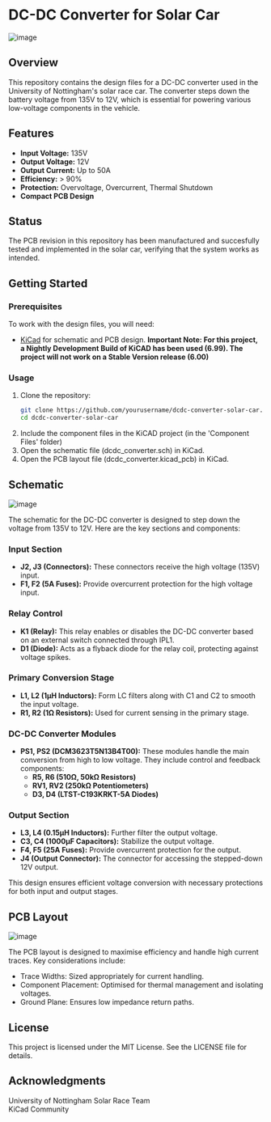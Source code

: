 # DC-DC Converter for Solar Car

![image](https://github.com/henrysg1/solar-car-dcdc/assets/115489513/1c586e69-ef92-4704-8230-66a5872dab1d)

## Overview

This repository contains the design files for a DC-DC converter used in the University of Nottingham's solar race car. The converter steps down the battery voltage from 135V to 12V, which is essential for powering various low-voltage components in the vehicle.

## Features

- **Input Voltage:** 135V
- **Output Voltage:** 12V
- **Output Current:** Up to 50A
- **Efficiency:** > 90%
- **Protection:** Overvoltage, Overcurrent, Thermal Shutdown
- **Compact PCB Design**

## Status

The PCB revision in this repository has been manufactured and succesfully tested and implemented in the solar car, verifying that the system works as intended.

## Getting Started

### Prerequisites

To work with the design files, you will need:

- [KiCad](https://kicad.org/) for schematic and PCB design. **Important Note: For this project, a Nightly Development Build of KiCAD has been used (6.99). The project will not work on a Stable Version release (6.00)**

### Usage

1. Clone the repository:
   ```bash
   git clone https://github.com/yourusername/dcdc-converter-solar-car.git
   cd dcdc-converter-solar-car
   ```
2. Include the component files in the KiCAD project (in the 'Component Files' folder)
3. Open the schematic file (dcdc_converter.sch) in KiCad.
4. Open the PCB layout file (dcdc_converter.kicad_pcb) in KiCad.

## Schematic

![image](https://github.com/henrysg1/solar-car-dcdc/assets/115489513/ccc3d81f-a005-4942-9a68-fbe2e8a8522a)

The schematic for the DC-DC converter is designed to step down the voltage from 135V to 12V. Here are the key sections and components:

### Input Section
- **J2, J3 (Connectors):** These connectors receive the high voltage (135V) input.
- **F1, F2 (5A Fuses):** Provide overcurrent protection for the high voltage input.

### Relay Control
- **K1 (Relay):** This relay enables or disables the DC-DC converter based on an external switch connected through IPL1.
- **D1 (Diode):** Acts as a flyback diode for the relay coil, protecting against voltage spikes.

### Primary Conversion Stage
- **L1, L2 (1µH Inductors):** Form LC filters along with C1 and C2 to smooth the input voltage.
- **R1, R2 (1Ω Resistors):** Used for current sensing in the primary stage.

### DC-DC Converter Modules
- **PS1, PS2 (DCM3623T5N13B4T00):** These modules handle the main conversion from high to low voltage. They include control and feedback components:
  - **R5, R6 (510Ω, 50kΩ Resistors)**
  - **RV1, RV2 (250kΩ Potentiometers)**
  - **D3, D4 (LTST-C193KRKT-5A Diodes)**

### Output Section
- **L3, L4 (0.15µH Inductors):** Further filter the output voltage.
- **C3, C4 (1000µF Capacitors):** Stabilize the output voltage.
- **F4, F5 (25A Fuses):** Provide overcurrent protection for the output.
- **J4 (Output Connector):** The connector for accessing the stepped-down 12V output.

This design ensures efficient voltage conversion with necessary protections for both input and output stages.

## PCB Layout

![image](https://github.com/henrysg1/solar-car-dcdc/assets/115489513/aa789400-9e2e-4e16-87a7-bc04545a233d)

The PCB layout is designed to maximise efficiency and handle high current traces. Key considerations include:

- Trace Widths: Sized appropriately for current handling.
- Component Placement: Optimised for thermal management and isolating voltages.
- Ground Plane: Ensures low impedance return paths.

## License
This project is licensed under the MIT License. See the LICENSE file for details.

## Acknowledgments
University of Nottingham Solar Race Team \
KiCad Community
